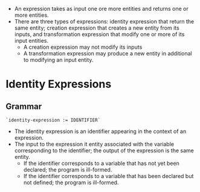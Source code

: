 * An expression takes as input one ore more entities and returns one or more entities.
* There are three types of expressions: identity expression that return the same entity; creation expression that creates a new entity from its inputs, and transformation expression that modify one or more of its input entities.
    * A creation expression may not modify its inputs 
    * A transformation expression may produce a new entity in additional to modifying an input entity. 
# Identity Expressions
## Grammar
    `identity-expression := IDENTIFIER`
* The identity expression is an identifier appearing in the context of an expression.
* The input to the expression it entity associated with the variable corresponding to the identifier; the output of the expression is the same entity.
    * If the identifier corresponds to a variable that has not yet been declared; the program is ill-formed. 
    * If the identifier corresponds to a variable that has been declared but not defined; the program is ill-formed.